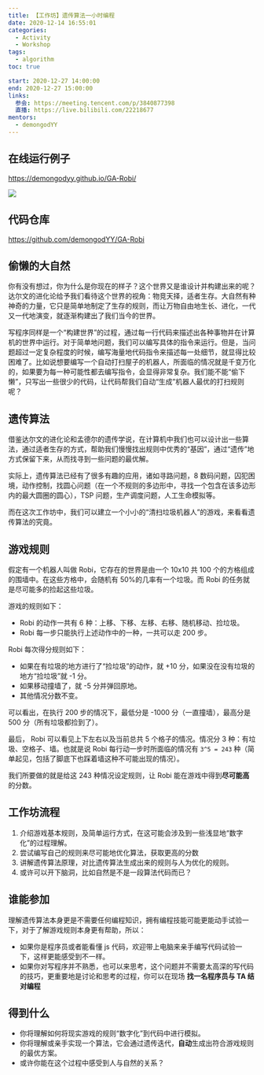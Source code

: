 ```yaml
---
title: 【工作坊】遗传算法一小时编程
date: 2020-12-14 16:55:01
categories:
  - Activity
  - Workshop
tags:
  - algorithm
toc: true

start: 2020-12-27 14:00:00
end: 2020-12-27 15:00:00
links:
  参会: https://meeting.tencent.com/p/3840877398
  直播: https://live.bilibili.com/22218677
mentors:
  - demongodYY
---
```


## 在线运行例子

https://demongodyy.github.io/GA-Robi/

![](https://user-images.githubusercontent.com/19969570/103156557-9aca5900-47e4-11eb-9c78-e6a5f8b94f36.png)

## 代码仓库

https://github.com/demongodYY/GA-Robi

## 偷懒的大自然

你有没有想过，你为什么是你现在的样子？这个世界又是谁设计并构建出来的呢？达尔文的进化论给予我们看待这个世界的视角：物竞天择，适者生存。大自然有种神奇的力量，它只是简单地制定了生存的规则，而让万物自由地生长、进化，一代又一代地演变，就逐渐构建出了我们当今的世界。

写程序同样是一个“构建世界”的过程，通过每一行代码来描述出各种事物并在计算机的世界中运行。对于简单地问题，我们可以编写具体的指令来运行。但是，当问题超过一定复杂程度的时候，编写海量地代码指令来描述每一处细节，就显得比较困难了。比如说想要编写一个自动打扫屋子的机器人，所面临的情况就是千变万化的，如果要为每一种可能性都去编写指令，会显得非常复杂。我们能不能“偷下懒”，只写出一些很少的代码，让代码帮我们自动“生成”机器人最优的打扫规则呢？

<!-- more -->

## 遗传算法

借鉴达尔文的进化论和孟德尔的遗传学说，在计算机中我们也可以设计出一些算法，通过适者生存的方式，帮助我们慢慢找出规则中优秀的“基因”，通过“遗传”地方式保留下来，从而找寻到一些问题的最优解。

实际上，遗传算法已经有了很多有趣的应用，诸如寻路问题，8 数码问题，囚犯困境，动作控制，找圆心问题（在一个不规则的多边形中，寻找一个包含在该多边形内的最大圆圈的圆心），TSP 问题，生产调度问题，人工生命模拟等。

而在这次工作坊中，我们可以建立一个小小的“清扫垃圾机器人”的游戏，来看看遗传算法的究竟。

## 游戏规则

假定有一个机器人叫做 Robi，它存在的世界是由一个 10x10 共 100 个的方格组成的围墙中。在这些方格中，会随机有 50%的几率有一个垃圾。而 Robi 的任务就是尽可能多的捡起这些垃圾。

游戏的规则如下：

- Robi 的动作一共有 6 种：上移、下移、左移、右移、随机移动、捡垃圾。
- Robi 每一步只能执行上述动作中的一种，一共可以走 200 步。

Robi 每次得分规则如下：

- 如果在有垃圾的地方进行了“捡垃圾”的动作，就 +10 分，如果没在没有垃圾的地方“捡垃圾”就 -1 分。
- 如果移动撞墙了，就 -5 分并弹回原地。
- 其他情况分数不变。

可以看出，在执行 200 步的情况下，最低分是 -1000 分（一直撞墙），最高分是 500 分（所有垃圾都捡到了）。

最后， Robi 可以看见上下左右以及当前总共 5 个格子的情况。情况分 3 种：有垃圾、空格子、墙。也就是说 Robi 每行动一步时所面临的情况有 `3^5 = 243` 种（简单起见，包括了脚底下也踩着墙这种不可能出现的情况）。

我们所要做的就是给这 243 种情况设定规则，让 Robi 能在游戏中得到**尽可能高**的分数。

## 工作坊流程

1. 介绍游戏基本规则，及简单运行方式，在这可能会涉及到一些浅显地“数字化”的过程理解。
2. 尝试编写自己的规则来尽可能地优化算法，获取更高的分数
3. 讲解遗传算法原理，对比遗传算法生成出来的规则与人为优化的规则。
4. 或许可以开下脑洞，比如自然是不是一段算法代码而已？

## 谁能参加

理解遗传算法本身更是不需要任何编程知识，拥有编程技能可能更能动手试验一下，对于了解游戏规则本身更有帮助，所以：

- 如果你是程序员或者能看懂 js 代码，欢迎带上电脑来亲手编写代码试验一下，这样更能感受到不一样。
- 如果你对写程序并不熟悉，也可以来思考，这个问题并不需要太高深的写代码的技巧，更重要地是讨论和思考的过程，你可以在现场 **找一名程序员与 TA 结对编程**

## 得到什么

- 你将理解如何将现实游戏的规则“数字化”到代码中进行模拟。
- 你将理解或亲手实现一个算法，它会通过遗传迭代，**自动**生成出符合游戏规则的最优方案。
- 或许你能在这个过程中感受到人与自然的关系？

